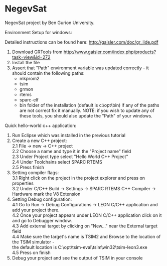 NegevSat
========

NegevSat project by Ben Gurion University.

Environment Setup for windows:

Detailed instructions can be found here: http://gaisler.com/doc/gr_lide.pdf

1. Download GRTools from http://www.gaisler.com/index.php/products?task=view&id=272
2. Install the file
3. Assert that "Path" environment variable was updated correctly - it should contain the following paths:
    * mkprom2
    * tsim
    * grmon
    * rtems
    * sparc-elf
    * bin folder of the installation (default is c:\opt\bin)
if any of the paths are not correct fix it manually.
NOTE: if you wish to update any of these tools, you should also update the "Path" of your windows.

Quick hello-world c++ application:

1. Run Eclipse which was installed in the previous tutorial
2. Create a new C++ project:<br>
    2.1 File -> new -> C++ project<br>
    2.2 Choose a name and type it in the "Project name" field<br>
    2.3 Under Project type select "Hello World C++ Project"<br>
    2.4 Under Toolchains select SPARC RTEMS<br>
    2.5 Press finish<br>
3. Setting compiler flags:<br>
    3.1 Right click on the project in the project explorer and press on properties<br>
    3.2 Under C/C++ Build -> Settings -> SPARC RTEMS C++ Compiler -> Hardware mark the V8 Extension<br>
4. Setting Debug configuration:<br>
    4.1 Go to Run -> Debug Configurations -> LEON C/C++ application and add your project there.<br>
    4.2 Once your project appears under LEON C/C++ application click on it and go to Debugger window.<br>
    4.3 Add external target by clicking on "New..." near the External target field<br>
    4.4 Make sure the target's name is TSIM2 and Browse to the location of the TSIM simulator -<br>
        the default location is C:\opt\tsim-eval\tsim\win32\tsim-leon3.exe<br>
    4.5 Press on finish<br>
5.  Debug your project and see the output of TSIM in your console
